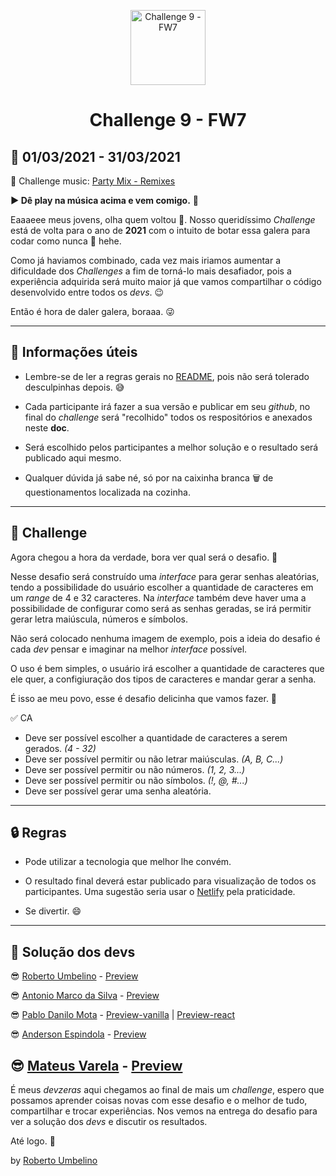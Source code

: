 <p align="center">
  <img alt="Challenge 9 - FW7" width="120" title="Challenge 9 - FW7" src="../.github/logo.png" />
</p>

<h1 align="center">Challenge 9 - FW7</h1>

## 📅 01/03/2021 - 31/03/2021

🎵 Challenge music: [Party Mix - Remixes](https://www.youtube.com/watch?v=W9iUh23Xrsg)

**▶️ Dê play na música acima e vem comigo.** 🤘

Eaaaeee meus jovens, olha quem voltou 💪. Nosso 
  queridíssimo _Challenge_ está de volta para o ano de **2021** com o intuito de botar essa galera para codar como nunca 🙌 hehe.

Como já haviamos combinado, cada vez mais iriamos aumentar a dificuldade dos _Challenges_ a fim de torná-lo mais desafiador, pois a experiência adquirida será muito maior já que vamos compartilhar o código desenvolvido entre todos os _devs_. 😉

Então é hora de daler galera, boraaa. 😜

---

## 📕 Informações úteis

- Lembre-se de ler a regras gerais no [README](../README.md), pois não será tolerado desculpinhas depois. 😅

- Cada participante irá fazer a sua versão e publicar em seu _github_, no final do _challenge_ será "recolhido" todos os respositórios e anexados neste **doc**.

- Será escolhido pelos participantes a melhor solução e o resultado será publicado aqui mesmo.

- Qualquer dúvida já sabe né, só por na caixinha branca 🗑️ de questionamentos localizada na cozinha.

---

## 🎯 Challenge

Agora chegou a hora da verdade, bora ver qual será o desafio. 📝

Nesse desafio será construído uma _interface_ para gerar senhas aleatórias, tendo a possibilidade do usuário escolher a quantidade de caracteres em um _range_ de 4 e 32 caracteres. Na _interface_ também deve haver uma a possibilidade de configurar como será as senhas geradas, se irá permitir gerar letra maiúscula, números e símbolos.

Não será colocado nenhuma imagem de exemplo, pois a ideia do desafio é cada _dev_ pensar e imaginar na melhor _interface_ possível.

O uso é bem simples, o usuário irá escolher a quantidade de caracteres que ele quer, a configiuração dos tipos de caracteres e mandar gerar a senha.

É isso ae meu povo, esse é desafio delicinha que vamos fazer. 🤩

✅ CA 
- Deve ser possível escolher a quantidade de caracteres a serem gerados. _(4 - 32)_
- Deve ser possível permitir ou não letrar maiúsculas. _(A, B, C...)_
- Deve ser possível permitir ou não números. _(1, 2, 3...)_
- Deve ser possível permitir ou não símbolos. _(!, @, #...)_
- Deve ser possível gerar uma senha aleatória.

---

## 🔒 Regras

- Pode utilizar a tecnologia que melhor lhe convém.

- O resultado final deverá estar publicado para visualização de todos os participantes. Uma sugestão seria usar o [Netlify](https://www.netlify.com/) pela praticidade.

- Se divertir. 😄

---

## 🤯 Solução dos devs

😎 [Roberto Umbelino](https://github.com/robertoumbelino/generate-password) - [Preview](https://password-generator-ui.netlify.app/)

😎 [Antonio Marco da Silva](https://github.com/antomarsi/challenges/tree/feat/antonio/challenge-9) - [Preview](https://elegant-ardinghelli-de73fe.netlify.app/)

😎 [Pablo Danilo Mota](https://github.com/pablodanilomota/password-generator-react) - [Preview-vanilla](https://password-generator-pablo.netlify.app/) | [Preview-react](https://password-generator-react-app.netlify.app/)

😎 [Anderson Espindola](https://github.com/andersonespindola/password-generator) - [Preview](https://random-password-creator.netlify.app/)

😎 [Mateus Varela](https://github.com/mateusVarela/challenge-9) - [Preview](https://password-generator-varela.netlify.app/)
---

É meus _devzeras_ aqui chegamos ao final de mais um _challenge_, espero que possamos aprender coisas novas com esse desafio e o melhor de tudo, compartilhar e trocar experiências. Nos vemos na entrega do desafio para ver a solução dos _devs_ e discutir os resultados.

Até logo. 👊

by [Roberto Umbelino](https://github.com/robertoumbelino)
